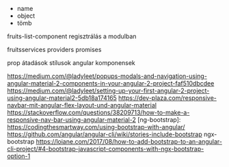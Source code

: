 - name
- object
- tömb

fruits-list-component
  regisztrálás a modulban

fruitsservices
  providers
  promises




prop átadások
stílusok
angular komponensek


https://medium.com/@ladyleet/popups-modals-and-navigation-using-angular-material-2-components-in-your-angular-2-project-faf510dbcdee
https://medium.com/@ladyleet/setting-up-your-first-angular-2-project-using-angular-material2-5db18a174165
https://dev-plaza.com/responsive-navbar-mit-angular-flex-layout-und-angular-material
https://stackoverflow.com/questions/38209713/how-to-make-a-responsive-nav-bar-using-angular-material-2
[ng-bootstrap]: https://codingthesmartway.com/using-bootstrap-with-angular/
https://github.com/angular/angular-cli/wiki/stories-include-bootstrap
ngx-bootstrap
https://loiane.com/2017/08/how-to-add-bootstrap-to-an-angular-cli-project/#4-bootstrap-javascript-components-with-ngx-bootstrap-option-1

